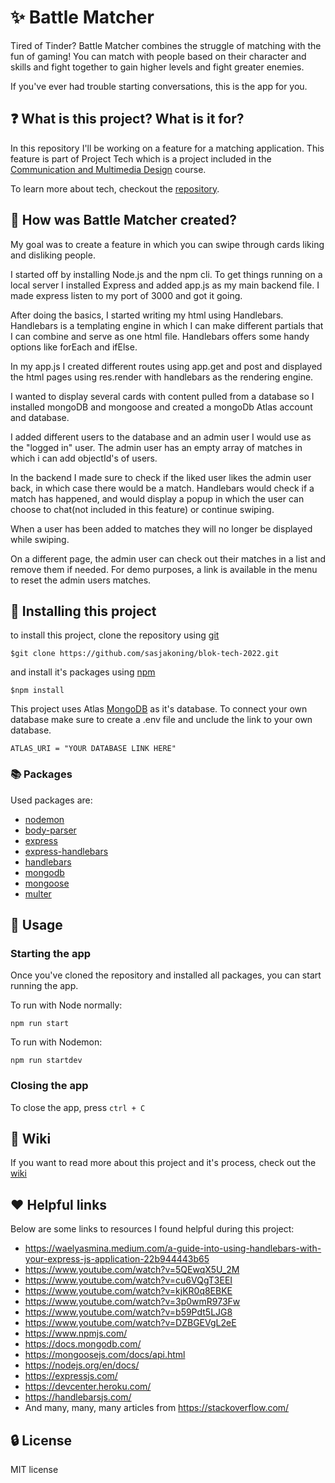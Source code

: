 # :sparkles: Battle Matcher
Tired of Tinder? Battle Matcher combines the struggle of matching with the fun of gaming! You can match with people based on their character and skills and fight together to gain higher levels and fight greater enemies.

If you've ever had trouble starting conversations, this is the app for you.

## :question: What is this project? What is it for?
In this repository I'll be working on a feature for a matching application. This feature is part of Project Tech which is a project included in the [Communication and Multimedia Design](https://www.hva.nl/opleiding/communication-and-multimedia-design/communication-and-multimedia-design.html) course.

To learn more about tech, checkout the [repository](https://github.com/cmda-bt/pt-course-21-22).

## :hammer: How was Battle Matcher created?
My goal was to create a feature in which you can swipe through cards liking and disliking people.

I started off by installing Node.js and the npm cli. To get things running on a local server I installed Express and added app.js as my main backend file. I made express listen to my port of 3000 and got it going. 

After doing the basics, I started writing my html using Handlebars. Handlebars is a templating engine in which I can make different partials that I can combine and serve as one html file. Handlebars offers some handy options like forEach and ifElse.

In my app.js I created different routes using app.get and post and displayed the html pages using res.render with handlebars as the rendering engine.

I wanted to display several cards with content pulled from a database so I installed mongoDB and mongoose and created a mongoDb Atlas account and database. 

I added different users to the database and an admin user I would use as the "logged in" user. The admin user has an empty array of matches in which i can add objectId's of users.

In the backend I made sure to check if the liked user likes the admin user back, in which case there would be a match. Handlebars would check if a match has happened, and would display a popup in which the user can choose to chat(not included in this feature) or continue swiping.

When a user has been added to matches they will no longer be displayed while swiping.

On a different page, the admin user can check out their matches in a list and remove them if needed. For demo purposes, a link is available in the menu to reset the admin users matches.

## :green_book: Installing this project

to install this project, clone the repository using [git](https://git-scm.com/)

```
$git clone https://github.com/sasjakoning/blok-tech-2022.git
```

and install it's packages using [npm](https://www.npmjs.com/)

```
$npm install
```

This project uses Atlas [MongoDB](https://www.mongodb.com/) as it's database. To connect your own database make sure to create a .env file and unclude the link to your own database.

```
ATLAS_URI = "YOUR DATABASE LINK HERE"
```

### :books: Packages

Used packages are: 

- [nodemon](https://www.npmjs.com/package/nodemon)
- [body-parser](https://www.npmjs.com/package/body-parser)
- [express](https://www.npmjs.com/package/express)
- [express-handlebars](https://www.npmjs.com/package/express-handlebars)
- [handlebars](https://www.npmjs.com/package/handlebars)
- [mongodb](https://www.npmjs.com/package/mongodb)
- [mongoose](https://www.npmjs.com/package/mongoose)
- [multer](https://www.npmjs.com/package/multer)

## :memo: Usage

### Starting the app
Once you've cloned the repository and installed all packages, you can start running the app.

To run with Node normally:
```
npm run start
```

To run with Nodemon:
```
npm run startdev
```

### Closing the app
To close the app, press `ctrl + C`

## :blue_book: Wiki
If you want to read more about this project and it's process, check out the [wiki](https://github.com/sasjakoning/blok-tech-2022/wiki)

## :heart: Helpful links
Below are some links to resources I found helpful during this project:

- https://waelyasmina.medium.com/a-guide-into-using-handlebars-with-your-express-js-application-22b944443b65
- https://www.youtube.com/watch?v=5QEwqX5U_2M
- https://www.youtube.com/watch?v=cu6VQgT3EEI
- https://www.youtube.com/watch?v=kjKR0q8EBKE
- https://www.youtube.com/watch?v=3p0wmR973Fw
- https://www.youtube.com/watch?v=b59Pdt5LJG8
- https://www.youtube.com/watch?v=DZBGEVgL2eE
- https://www.npmjs.com/
- https://docs.mongodb.com/
- https://mongoosejs.com/docs/api.html
- https://nodejs.org/en/docs/
- https://expressjs.com/
- https://devcenter.heroku.com/
- https://handlebarsjs.com/
- And many, many, many articles from https://stackoverflow.com/

## :lock: License
MIT license